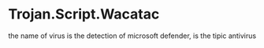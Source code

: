 # Trojan.Script.Wacatac
the name of virus is the detection of microsoft defender, is the tipic antivirus
